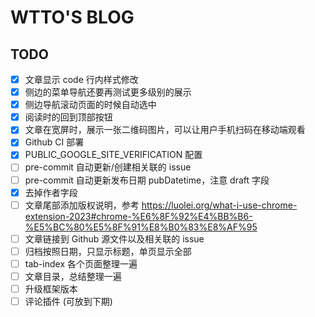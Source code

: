 # WTTO'S BLOG

## TODO

- [x] 文章显示 code 行内样式修改
- [x] 侧边的菜单导航还要再测试更多级别的展示
- [x] 侧边导航滚动页面的时候自动选中
- [x] 阅读时的回到顶部按钮
- [x] 文章在宽屏时，展示一张二维码图片，可以让用户手机扫码在移动端观看
- [x] Github CI 部署
- [x] PUBLIC_GOOGLE_SITE_VERIFICATION 配置
- [ ] pre-commit 自动更新/创建相关联的 issue
- [ ] pre-commit 自动更新发布日期 pubDatetime，注意 draft 字段
- [x] 去掉作者字段
- [ ] 文章尾部添加版权说明，参考 <https://luolei.org/what-i-use-chrome-extension-2023#chrome-%E6%8F%92%E4%BB%B6-%E5%BC%80%E5%8F%91%E8%B0%83%E8%AF%95>
- [ ] 文章链接到 Github 源文件以及相关联的 issue
- [ ] 归档按照日期，只显示标题，单页显示全部
- [ ] tab-index 各个页面整理一遍
- [ ] 文章目录，总结整理一遍
- [ ] 升级框架版本
- [ ] 评论插件 (可放到下期)
